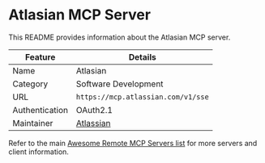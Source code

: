 # Atlasian MCP Server

This README provides information about the Atlasian MCP server.

| Feature        | Details                            |
| -------------- | ---------------------------------- |
| Name           | Atlasian                           |
| Category       | Software Development               |
| URL            | `https://mcp.atlassian.com/v1/sse` |
| Authentication | OAuth2.1                           |
| Maintainer     | [Atlassian](https://atlassian.com) |

Refer to the main [Awesome Remote MCP Servers list](../../README.md) for more servers and client information.
